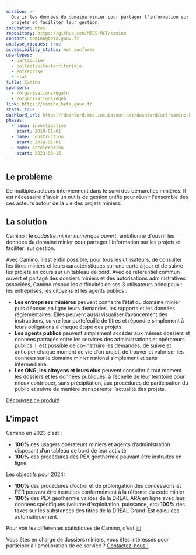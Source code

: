 ```yaml
---
mission: >-
  Ouvrir les données du domaine minier pour partager l'information sur les
  projets et faciliter leur gestion.
incubator: mtes
repository: https://github.com/MTES-MCT/camino
contact: camino@beta.gouv.fr
analyse_risques: true
accessibility_status: non conforme
usertypes:
  - particulier
  - collectivite-territoriale
  - entreprise
  - etat
title: Camino
sponsors:
  - /organisations/dgaln
  - /organisations/dgeb
link: https://camino.beta.gouv.fr
stats: true
dashlord_url: https://dashlord.mte.incubateur.net/dashlord/url/camino-beta-gouv-fr/
phases:
  - name: investigation
    start: 2018-01-01
  - name: construction
    start: 2018-01-01
  - name: acceleration
    start: 2023-06-15
---
```

## Le problème


De multiples acteurs interviennent dans le suivi des démarches minières. Il est nécessaire d'avoir un outils de gestion unifié pour réunir l'ensemble des ces acteurs autour de la vie des projets miniers.


## La solution

Camino : le *cadastre minier numérique ouvert*, ambitionne d'ouvrir les données du domaine minier pour partager l'information sur les projets et faciliter leur gestion.

Avec Camino, il est enfin possible, pour tous les utilisateurs, de consulter les titres miniers et leurs caractéristiques sur une carte à jour et de suivre les projets en cours sur un tableau de bord.
Avec ce référentiel commun ouvert et partagé des dossiers miniers et des autorisations administratives associées, Camino résoud les difficultés de ses 3 utilisateurs principaux : les entreprises, les citoyens et les agents publics :

 - **Les entreprises minières** peuvent connaitre l’état du domaine minier puis déposer en ligne leurs demandes, les rapports et les données réglementaires. Elles peuvent aussi visualiser l’avancement des instructions, suivre leur portefeuille de titres et répondre simplement à leurs obligations à chaque étape des projets.
 - **Les agents publics** peuvent simplement accéder aux mêmes dossiers et données partagés entre les services des administrations et opérateurs publics. Il est possible de co-instruire les demandes, de suivre et anticiper chaque moment de vie d’un projet, de trouver et valoriser les données sur le domaine minier national simplement et sans intermédiaire.
 - **Les ONG, les citoyens et leurs élus** peuvent consulter à tout moment les dossiers et les données publiques, à l’échelle de leur territoire pour mieux contribuer, sans précipitation, aux procédures de participation du public et suivre de manière transparente l’actualité des projets.

 <a href="https://camino.beta.gouv.fr/" target="_top">Découvrez ce produit!</a>

## L'impact

Camino en 2023 c'est :
 - **100%** des usagers opérateurs miniers et agents d’administration disposant d’un tableau de bord de leur activité
  - **100%** des procédures des PEX géothermie pouvant être instruites en ligne

 Les objectifs pour 2024:
 - **100%** des procédures d’octroi et de prolongation des concessions et PER pouvant être instruites conformément à la réforme du code minier
 - **100%** des PEX géothermie valides de la DREAL ARA en ligne avec leur données spécifiques (volume d’exploitation, puissance, etc)
**100%** des taxes sur les substances des titres de la DREAL Grand-Est calculées automatiquement.
 
 Pour voir les différentes statistiques de Camino, c'est <a href="https://camino.beta.gouv.fr/statistiques/globales" target="_top">ici</a>


Vous êtes en charge de dossiers miniers, vous êtes intéressés pour participer à l'amélioration de ce service ? <a href="mailto:contact@camino.beta.gouv.fr?Subject=Camino%20m'intéresse%20!" target="_top">Contactez-nous !</a>

